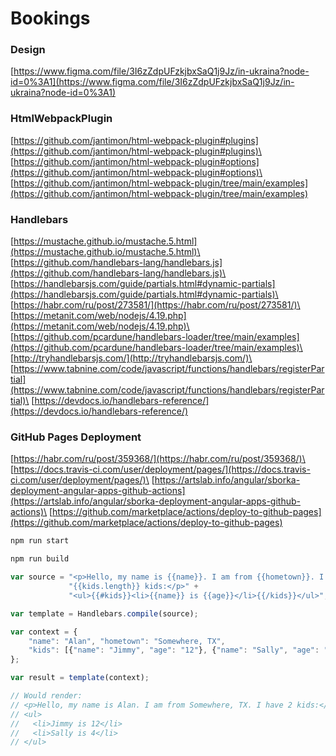 # Bookings

### Design
[https://www.figma.com/file/3I6zZdpUFzkjbxSaQ1j9Jz/in-ukraina?node-id=0%3A1](https://www.figma.com/file/3I6zZdpUFzkjbxSaQ1j9Jz/in-ukraina?node-id=0%3A1)

### HtmlWebpackPlugin

[https://github.com/jantimon/html-webpack-plugin#plugins](https://github.com/jantimon/html-webpack-plugin#plugins)\
[https://github.com/jantimon/html-webpack-plugin#options](https://github.com/jantimon/html-webpack-plugin#options)\
[https://github.com/jantimon/html-webpack-plugin/tree/main/examples](https://github.com/jantimon/html-webpack-plugin/tree/main/examples)

### Handlebars

[https://mustache.github.io/mustache.5.html](https://mustache.github.io/mustache.5.html)\
[https://github.com/handlebars-lang/handlebars.js](https://github.com/handlebars-lang/handlebars.js)\
[https://handlebarsjs.com/guide/partials.html#dynamic-partials](https://handlebarsjs.com/guide/partials.html#dynamic-partials)\
[https://habr.com/ru/post/273581/](https://habr.com/ru/post/273581/)\
[https://metanit.com/web/nodejs/4.19.php](https://metanit.com/web/nodejs/4.19.php)\
[https://github.com/pcardune/handlebars-loader/tree/main/examples](https://github.com/pcardune/handlebars-loader/tree/main/examples)\
[http://tryhandlebarsjs.com/](http://tryhandlebarsjs.com/)\
[https://www.tabnine.com/code/javascript/functions/handlebars/registerPartial](https://www.tabnine.com/code/javascript/functions/handlebars/registerPartial)\
[https://devdocs.io/handlebars-reference/](https://devdocs.io/handlebars-reference/)

### GitHub Pages Deployment

[https://habr.com/ru/post/359368/](https://habr.com/ru/post/359368/)\
[https://docs.travis-ci.com/user/deployment/pages/](https://docs.travis-ci.com/user/deployment/pages/)\
[https://artslab.info/angular/sborka-deployment-angular-apps-github-actions](https://artslab.info/angular/sborka-deployment-angular-apps-github-actions)\
[https://github.com/marketplace/actions/deploy-to-github-pages](https://github.com/marketplace/actions/deploy-to-github-pages)

```sh
npm run start
```

```sh
npm run build
```

```javascript
var source = "<p>Hello, my name is {{name}}. I am from {{hometown}}. I have " +
             "{{kids.length}} kids:</p>" +
             "<ul>{{#kids}}<li>{{name}} is {{age}}</li>{{/kids}}</ul>";

var template = Handlebars.compile(source);

var context = {
    "name": "Alan", "hometown": "Somewhere, TX",
    "kids": [{"name": "Jimmy", "age": "12"}, {"name": "Sally", "age": "4"}]
};

var result = template(context);

// Would render:
// <p>Hello, my name is Alan. I am from Somewhere, TX. I have 2 kids:</p>
// <ul>
//   <li>Jimmy is 12</li>
//   <li>Sally is 4</li>
// </ul>
```